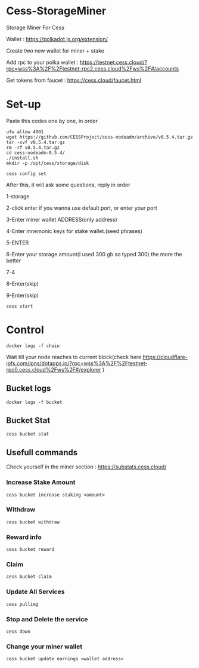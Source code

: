 # Cess-StorageMiner
Storage Miner For Cess

Wallet : https://polkadot.js.org/extension/

Create two new wallet for miner + stake

Add rpc to your polka wallet : https://testnet.cess.cloud/?rpc=wss%3A%2F%2Ftestnet-rpc2.cess.cloud%2Fws%2F#/accounts

Get tokens from faucet : https://cess.cloud/faucet.html

# Set-up

Paste this codes one by one, in order

````
ufw allow 4001
wget https://github.com/CESSProject/cess-nodeadm/archive/v0.5.4.tar.gz
tar -xvf v0.5.4.tar.gz
rm -rf v0.5.4.tar.gz
cd cess-nodeadm-0.5.4/
./install.sh
mkdir -p /opt/cess/storage/disk
````

````
cess config set
````

After this, it will ask some questions, reply in order

1-storage

2-click enter if you wanna use default port, or enter your port

3-Enter miner wallet ADDRESS(only address)

4-Enter mnemonic keys for stake wallet.(seed phrases)

5-ENTER

6-Enter your storage amount(I used 300 gb so typed 300) the more the better

7-4

8-Enter(skip)

9-Enter(skip)

````
cess start
````

# Control

````
docker logs -f chain
````

Wait till your node reaches to current block(check here  https://cloudflare-ipfs.com/ipns/dotapps.io/?rpc=wss%3A%2F%2Ftestnet-rpc0.cess.cloud%2Fws%2F#/explorer )


## Bucket logs

````
docker logs -f bucket
````

## Bucket Stat
````
cess bucket stat
````

## Usefull commands
Check yourself in the miner section : https://substats.cess.cloud/

### Increase Stake Amount
````
cess bucket increase staking <amount>
````


### Withdraw

````
cess bucket withdraw
````


### Reward info

````
cess bucket reward
````

### Claim

````
cess bucket claim
````

### Update All Services

````
cess pullimg
````

### Stop and Delete the service

````
cess down
````

### Change your miner wallet

````
cess bucket update earnings <wallet address>
````
